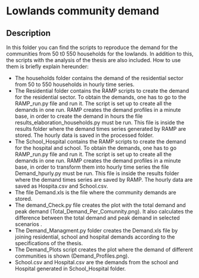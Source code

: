 # Lowlands community demand

## Description

In this folder you can find the scripts to reproduce the demand for the communities from 50 t0 550 households for the lowlands. In addition to this, the scripts with the analysis of the thesis are also included. How to use them is briefly explain hereunder:
- The households folder  contains the demand of the residential sector from 50 to 550 households in hourly time series. 
- The Residential folder contains the RAMP scripts to create the demand for the residential sector. To obtain the demands, one has to go to the RAMP_run.py file and run it. The script is set up to create all the demands in one run. RAMP creates the demand profiles in a minute base, in order to create the demand in hours the file results_elaboration_households.py must be run. This file is inside the results folder where the demand times series generated by RAMP are stored. The hourly data is saved in the processed folder. 
- The School_Hospital  contains the RAMP scripts to create the demand for the hospital and school. To obtain the demands, one has to go  RAMP_run.py file and run it. The script is set up to create all the demands in one run. RAMP creates the demand profiles in a minute base, in order to transform them into hourly time series the file Demand_hpurly.py must be run. This file is inside the results folder where the demand times series are saved by RAMP. The hourly data are saved as Hospita.csv and School.csv.
- The file Demand.xls is the file where the community demands are stored.
- The demand_Check.py file creates the plot with the total demand and peak demand (Total_Demand_Per_Comunnity.png). It also calculates the difference between the total demand and peak demand in selected scenarios .
- The Demand_Managment.py folder creates the Demand.xls file by joining residential, school and hospital demands according to the specifications of the thesis.
- The Demand_Plots script creates the plot where the demand of different communities is shown (Demand_Profiles.png).
- School.csv and Hospital.csv are the demands from the school and Hospital generated in School_Hospital folder.
